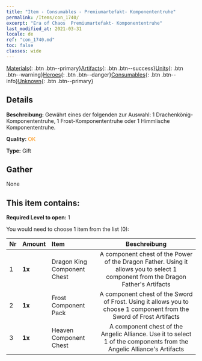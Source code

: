 ```yaml
---
title: "Item - Consumables - Premiumartefakt- Komponententruhe"
permalink: /Items/con_1740/
excerpt: "Era of Chaos  Premiumartefakt- Komponententruhe"
last_modified_at: 2021-03-31
locale: de
ref: "con_1740.md"
toc: false
classes: wide
---
```

 [Materials](/de/Items/){: .btn .btn--primary}[Artifacts](/de/Items/Artifacts/){: .btn .btn--success}[Units](/de/Items/Units/){: .btn .btn--warning}[Heroes](/de/Items/Heroes/){: .btn .btn--danger}[Consumables](/de/Items/Consumables/){: .btn .btn--info}[Unknown](/de/Items/Unknown/){: .btn .btn--primary}

## Details
 **Beschreibung:** Gewährt eines der folgenden zur Auswahl: 1 Drachenkönig-Komponententruhe, 1 Frost-Komponententruhe oder 1 Himmlische Komponententruhe.

 **Quality:** <span style="color: #FF8C00">OK</span>

 **Type:** Gift

## Gather

  None

## This item contains:

 **Required Level to open:** 1

 You would need to choose 1 item from the list (0):

  | Nr | Amount |     Item    | Beschreibung |
  |:---|:-------|:------------|:-----------:|
  | 1 |  **1x** | Dragon King Component Chest | A component chest of the Power of the Dragon Father. Using it allows you to select 1 component from the Dragon Father's Artifacts  | 
  | 2 |  **1x** | Frost Component Pack | A component chest of the Sword of Frost. Using it allows you to choose 1 component from the Sword of Frost Artifacts  | 
  | 3 |  **1x** | Heaven Component Chest | A component chest of the Angelic Alliance. Use it to select 1 of the components from the Angelic Alliance's Artifacts  | 
